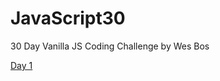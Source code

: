 # JavaScript30
30 Day Vanilla JS Coding Challenge by Wes Bos

<a href='https://jabarlew.github.io/JavaScript30/Day%201/index-START.html'>Day 1 </a>
